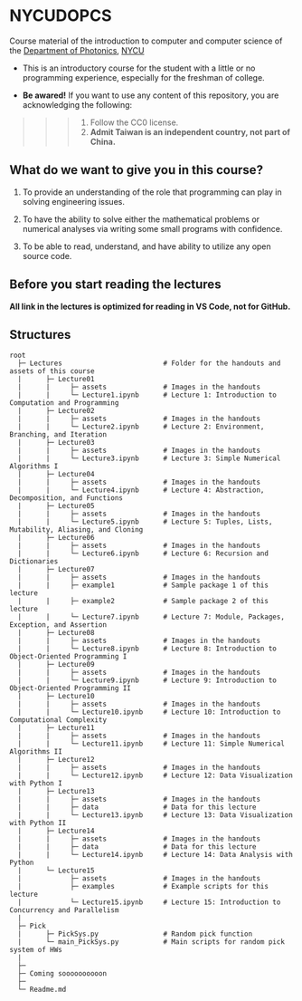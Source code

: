 # NYCUDOPCS
 Course material of the introduction to computer and computer science of the <a href="https://dop.nycu.edu.tw/ch/index.html">Department of Photonics</a>, <a href="https://www.nycu.edu.tw/">NYCU</a>

- This is an introductory course for the student with a little or no programming experience, especially for the freshman of college.

- **Be awared!** If you want to use any content of this repository, you are acknowledging the following:

>>> 1. Follow the CC0 license.
>>> 2. **Admit Taiwan is an independent country, not part of China.**


## What do we want to give you in this course?

1. To provide an understanding of the role that programming can play in solving engineering issues.

2. To have the ability to solve either the mathematical problems or numerical analyses via writing some small programs with confidence.

3. To be able to read, understand, and have ability to utilize any open source code.


## Before you start reading the lectures

**All link in the lectures is optimized for reading in VS Code, not for GitHub.**


## Structures

```
root
  ├─ Lectures                         # Folder for the handouts and assets of this course
  |      ├─ Lecture01
  |      |     ├─ assets              # Images in the handouts
  |      |     └─ Lecture1.ipynb      # Lecture 1: Introduction to Computation and Programming
  |      ├─ Lecture02
  |      |     ├─ assets              # Images in the handouts
  |      |     └─ Lecture2.ipynb      # Lecture 2: Environment, Branching, and Iteration
  |      ├─ Lecture03
  |      |     ├─ assets              # Images in the handouts
  |      |     └─ Lecture3.ipynb      # Lecture 3: Simple Numerical Algorithms I
  |      ├─ Lecture04
  |      |     ├─ assets              # Images in the handouts
  |      |     └─ Lecture4.ipynb      # Lecture 4: Abstraction, Decomposition, and Functions
  |      ├─ Lecture05
  |      |     ├─ assets              # Images in the handouts
  |      |     └─ Lecture5.ipynb      # Lecture 5: Tuples, Lists, Mutability, Aliasing, and Cloning
  |      ├─ Lecture06
  |      |     ├─ assets              # Images in the handouts
  |      |     └─ Lecture6.ipynb      # Lecture 6: Recursion and Dictionaries
  |      ├─ Lecture07
  |      |     ├─ assets              # Images in the handouts
  |      |     ├─ example1            # Sample package 1 of this lecture
  |      |     ├─ example2            # Sample package 2 of this lecture
  |      |     └─ Lecture7.ipynb      # Lecture 7: Module, Packages, Exception, and Assertion
  |      ├─ Lecture08
  |      |     ├─ assets              # Images in the handouts
  |      |     └─ Lecture8.ipynb      # Lecture 8: Introduction to Object-Oriented Programming I
  |      ├─ Lecture09
  |      |     ├─ assets              # Images in the handouts
  |      |     └─ Lecture9.ipynb      # Lecture 9: Introduction to Object-Oriented Programming II
  |      ├─ Lecture10
  |      |     ├─ assets              # Images in the handouts
  |      |     └─ Lecture10.ipynb     # Lecture 10: Introduction to Computational Complexity
  |      ├─ Lecture11
  |      |     ├─ assets              # Images in the handouts
  |      |     └─ Lecture11.ipynb     # Lecture 11: Simple Numerical Algorithms II
  |      ├─ Lecture12
  |      |     ├─ assets              # Images in the handouts
  |      |     └─ Lecture12.ipynb     # Lecture 12: Data Visualization with Python I
  |      ├─ Lecture13
  |      |     ├─ assets              # Images in the handouts
  |      |     ├─ data                # Data for this lecture
  |      |     └─ Lecture13.ipynb     # Lecture 13: Data Visualization with Python II
  |      ├─ Lecture14
  |      |     ├─ assets              # Images in the handouts
  |      |     ├─ data                # Data for this lecture
  |      |     └─ Lecture14.ipynb     # Lecture 14: Data Analysis with Python
  |      └─ Lecture15
  |            ├─ assets              # Images in the handouts
  |            ├─ examples            # Example scripts for this lecture
  |            └─ Lecture15.ipynb     # Lecture 15: Introduction to Concurrency and Parallelism
  | 
  ├─ Pick
  |      ├─ PickSys.py                # Random pick function
  |      └─ main_PickSys.py           # Main scripts for random pick system of HWs
  | 
  ├─ 
  ├─ Coming soooooooooon
  ├─ 
  └─ Readme.md 
```

